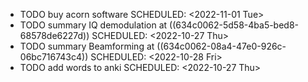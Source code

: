 - TODO buy acorn software
  SCHEDULED: <2022-11-01 Tue>
- TODO summary IQ demodulation at ((634c0062-5d58-4ba5-bed8-68578de6227d))
  SCHEDULED: <2022-10-27 Thu>
- TODO summary Beamforming at ((634c0062-08a4-47e0-926c-06bc716743c4))
  SCHEDULED: <2022-10-28 Fri>
- TODO add words to anki
  SCHEDULED: <2022-10-27 Thu>